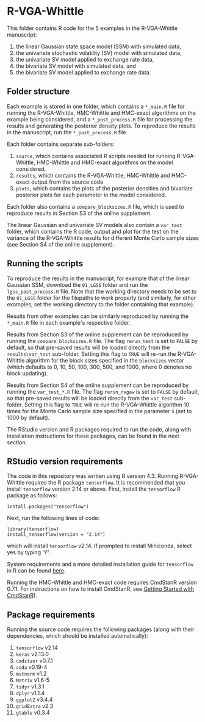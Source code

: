 # R-VGA-Whittle

This folder contains R code for the 5 examples in the R-VGA-Whittle manuscript: 
1. the linear Gaussian state space model (SSM) with simulated data, 
2. the univariate stochastic volatility (SV) model with simulated data,
3. the univariate SV model applied to exchange rate data,  
4. the bivariate SV model with simulated data, and
5. the bivariate SV model applied to exchange rate data.

## Folder structure
Each example is stored in one folder, which contains a `*_main.R` file for running the R-VGA-Whittle, HMC-Whittle and HMC-exact algorithms on the example being considered, and a `*_post_process.R` file for processing the results and generating the posterior density plots. To reproduce the results in the manuscript, run the `*_post_process.R` file.

Each folder contains separate sub-folders:
1. `source`, which contains associated R scripts needed for running R-VGA-Whittle, HMC-Whittle and HMC-exact algorithms on the model considered,
2. `results`, which contains the R-VGA-Whittle, HMC-Whittle and HMC-exact output from the source code 
3. `plots`, which contains the plots of the posterior densities and bivariate posterior plots for each parameter in the model considered.

Each folder also contains a `compare_blocksizes.R` file, which is used to reproduce results in Section S3 of the online supplement.

The linear Gaussian and univariate SV models also contain a `var_test` folder, which contains the R code, output and plot for the test on the variance of the R-VGA-Whittle results for different Monte Carlo sample sizes (see Section S4 of the online supplement).

## Running the scripts
To reproduce the results in the manuscript, for example that of the linear Gaussian SSM, download the `01_LGSS` folder and run the `lgss_post_process.R` file. Note that the working directory needs to be set to the `01_LGSS` folder for the filepaths to work properly (and similarly, for other examples, set the working directory to the folder containing that example). 

Results from other examples can be similarly reproduced by running the `*_main.R` file in each example's respective folder.

Results from Section S3 of the online supplement can be reproduced by running the `compare_blocksizes.R` file. The flag `rerun_test` is set to `FALSE` by default, so that pre-saved results will be loaded directly from the `results\var_test` sub-folder. Setting this flag to `TRUE` will re-run the R-VGA-Whittle algorithm for the block sizes specified in the `blocksizes` vector (which defaults to 0, 10, 50, 100, 300, 500, and 1000, where 0 denotes no block updating).

Results from Section S4 of the online supplement can be reproduced by running the `var_test_*.R` file. The flag `rerun_rvgaw` is set to `FALSE` by default, so that pre-saved results will be loaded directly from the `var_test` sub-folder. Setting this flag to `TRUE` will re-run the R-VGA-Whittle algorithm 10 times for the Monte Carlo sample size specified in the parameter `S` (set to 1000 by default). 

The RStudio version and R packages required to run the code, along with installation instructions for these packages, can be found in the next section. 

## RStudio version requirements
The code in this repository was written using R version 4.3. Running R-VGA-Whittle requires the R package `tensorflow`. It is recommended that you install `tensorflow` version 2.14 or above. First, install the `tensorflow` R package as follows:

```
install.packages("tensorflow")
```
Next, run the following lines of code:
```
library(tensorflow)
install_tensorflow(version = "2.14")
```
which will install `tensorflow` v2.14. If prompted to install Miniconda, select yes by typing 'Y'.

System requirements and a more detailed installation guide for `tensorflow` in R can be found [here](https://tensorflow.rstudio.com/install). 

Running the HMC-Whittle and HMC-exact code requires CmdStanR version 0.7.1. For instructions on how to install CmdStanR, see [Getting Started with CmdStanR](https://mc-stan.org/cmdstanr/articles/cmdstanr.html#introduction)).

## Package requirements 
Running the source code requires the following packages (along with their dependencies, which should be installed automatically):
1. `tensorflow` v2.14
2. `keras` v2.13.0
3. `cmdstanr` v0.7.1 
4. `coda` v0.19-4
5. `mvtnorm` v1.2
6. `Matrix` v1.6-5
7. `tidyr` v1.3.1
8. `dplyr` v1.1.4
9. `ggplot2` v3.4.4
10. `gridExtra` v2.3
11. `gtable` v0.3.4         
 
